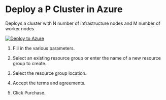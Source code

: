 # Deploy a P Cluster in Azure

Deploys a cluster with N number of infrastructure nodes and M number of worker nodes

<a href="https://portal.azure.com/#create/Microsoft.Template/uri/https%3A%2F%2Fraw.githubusercontent.com%2Fanhvoms%2Fhpc%2Fmaster%2Fphilly-cluster%2Fazuredeploy.json" target="_blank">
   <img alt="Deploy to Azure" src="http://azuredeploy.net/deploybutton.png"/>
</a>

1. Fill in the various parameters.

2. Select an existing resource group or enter the name of a new resource group to create.

3. Select the resource group location.

4. Accept the terms and agreements.

5. Click Purchase.

